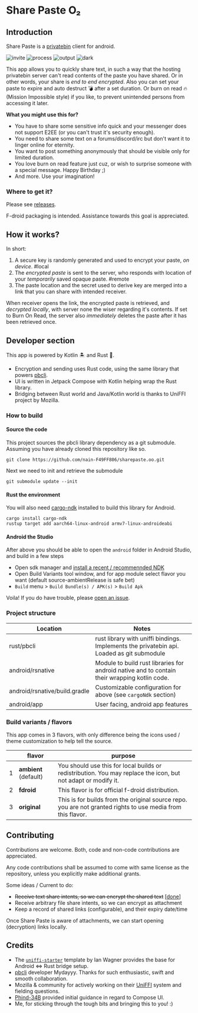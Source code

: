 # Share Paste O₂

## Introduction

Share Paste is a [privatebin](https://privatebin.net/) client for android.  

![invite](.github/.assets/screenshots/invite.jpg)
![process](.github/.assets/screenshots/process.jpg)
![output](.github/.assets/screenshots/output.jpg)
![dark](.github/.assets/screenshots/dark.jpg)

This app allows you to quickly share text, in such a way that the hosting privatebin server
can't read contents of the paste you have shared. Or in other words, your share is _end to end encrypted_.
Also you can set your paste to expire and auto destruct 💣 after a set duration. Or burn
on read 🔥 (Mission Impossible style) if you like, to prevent unintended persons from accessing it later.

**What you might use this for?**

* You have to share some sensitive info quick and your messenger does not support E2EE
  (or you can't trust it's security enough).
* You need to share some text on a forums/discord/irc but don't want it to linger online for eternity.
* You want to post something anonymously that should be visible only for limited duration.
* You love burn on read feature just cuz, or wish to surprise someone with a special message. Happy Birthday ;)
* And more. Use your imagination!

### Where to get it?

Please see [releases](https://github.com/nain-F49FF806/sharepaste.oo/releases).

F-droid packaging is intended. Assistance towards this goal is appreciated.  

## How it works?

In short:

1. A secure key is randomly generated and used to encrypt your paste, _on device_. #local
2. The _encrypted paste_ is sent to the server, who responds with location of your _temporarily_ saved opaque paste. #remote
3. The paste location and the secret used to derive key are merged into a link that you can share with intended receiver.

When receiver opens the link, the encrypted paste is retrieved, and _decrypted locally_, with server none the wiser regarding it's contents.
If set to Burn On Read, the server also _immediately_ deletes the paste after it has been retrieved once.

## Developer section

This app is powered by Kotlin 🏝️ and Rust 🦀.  

* Encryption and sending uses Rust code, using the same library that powers [pbcli].
* UI is written in Jetpack Compose with Kotlin helping wrap the Rust library.
* Bridging between Rust world and Java/Kotlin world is thanks to UniFFI project by Mozilla.

### How to build

#### Source the code

This project sources the pbcli library dependency as a git submodule.
Assuming you have already cloned this repository like so.

    git clone https://github.com/nain-F49FF806/sharepaste.oo.git

Next we need to init and retrieve the submodule

    git submodule update --init 

#### Rust the environment

You will also need [cargo-ndk](https://github.com/bbqsrc/cargo-ndk) installed to build this library for Android.

    cargo install cargo-ndk
    rustup target add aarch64-linux-android armv7-linux-androideabi

#### Android the Studio

After above you should be able to open the `android` folder in Android Studio, and build in a few steps

* Open sdk manager and [install a recent / recommennded NDK](https://developer.android.com/studio/projects/install-ndk)
* Open Build Variants tool window, and for app module select flavor you want (default source-ambientRelease is safe bet)
* `Build` menu > `Build Bundle(s) / APK(s)` > `Build Apk`

Voila! If you do have trouble, please [open an issue](https://github.com/nain-F49FF806/sharepaste.oo/issues).

### Project structure

| Location                      | Notes                                                                                        |
| ----------------------------- | -------------------------------------------------------------------------------------------- |
| rust/pbcli                    | rust library with uniffi bindings. Implements the privatebin api. Loaded as git submodule    |
| android/rsnative              | Module to build rust libraries for android native and to contain their wrapping kotlin code. |
| android/rsnative/build.gradle | Customizable configuration for above (see `cargoNdk` section)                                |
| android/app                   | User facing, android app features                                                            |

### Build variants / flavors

This app comes in 3 flavors, with only difference being the icons used / theme customization to help tell the source.

|     | flavor                | purpose                                                                                                       |
| --- | --------------------- | ------------------------------------------------------------------------------------------------------------- |
| 1   | **ambient** (default) | You should use this for local builds or redistribution. You may replace the icon, but not adapt or modify it. |
| 2   | **fdroid**            | This flavor is for official f-droid distribution.                                                              |
| 3   | **original**          | This is for builds from the original source repo. you are not granted rights to use media from this flavor.   |

## Contributing

Contributions are welcome. Both, code and non-code contributions are appreciated.

Any code contributions shall be assumed to come with same license as the repository,
unless you explicitly make additional grants.

Some ideas / Current to do:

* ~~Receive text share intents, so we can encrypt the shared text~~ [[done](https://github.com/nain-F49FF806/sharepaste.oo/commit/1830278f96e2c414f7b7f2355b6ef0442f909950)]
* Receive arbitrary file share intents, so we can  encrypt as attachment
* Keep a record of shared links (configurable), and their expiry date/time

Once Share Paste is aware of attachments, we can start opening (decryption) links locally.

## Credits

* The [`uniffi-starter`] template by Ian Wagner provides the base for Android <=> Rust bridge setup.
* [pbcli] developer Mydayyy. Thanks for such enthusiastic, swift and smooth collaboration.
* Mozilla & community for actively working on their [UniFFI] system and fielding questions.
* [Phind-34B] provided initial guidance in regard to Compose UI.
* Me, for sticking through the tough bits and bringing this to you! :)

[`uniffi-starter`]: https://github.com/ianthetechie/uniffi-starter
[pbcli]: https://github.com/Mydayyy/pbcli
[UniFFI]: https://github.com/mozilla/uniffi-rs
[Phind-34B]: https://phind.com
